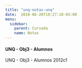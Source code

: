 ```yaml
---
title: "unq-notas-unq"
date:  2018-06-20T19:27:10-03:00
menu:
  sidebar:
    parent: Cursada
    name: Notas
---
```



#### UNQ - Obj3 - Alumnos

UNQ - Obj3 - Alumnos 2012c1